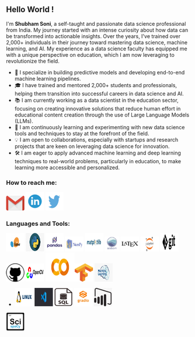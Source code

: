 ## Hello World !
I'm **Shubham Soni**, a self-taught and passionate data science professional from India. My journey started with an intense curiosity about how data can be transformed into actionable insights. Over the years, I've trained over 2,000+ individuals in their journey toward mastering data science, machine learning, and AI. My experience as a data science faculty has equipped me with a unique perspective on education, which I am now leveraging to revolutionize the field.

- 🚀 I specialize in building predictive models and developing end-to-end machine learning pipelines.
- 🎓 I have trained and mentored 2,000+ students and professionals, helping them transition into successful careers in data science and AI.
- 📚 I am currently working as a data scientist in the education sector, focusing on creating innovative solutions that reduce human effort in educational content creation through the use of Large Language Models (LLMs).
- 🌱 I am continuously learning and experimenting with new data science tools and techniques to stay at the forefront of the field.
- 💡 I am open to collaborations, especially with startups and research projects that are keen on leveraging data science for innovation.
- 🛠️ I am eager to apply advanced machine learning and deep learning techniques to real-world problems, particularly in education, to make learning more accessible and personalized.
  
### How to reach me:
[<img src="https://github.com/Shubham007-web/Logos/blob/main/gmail.png" width="50" height="40">](shubham.soni9044@gmail.com) [<img src="https://github.com/Shubham007-web/Logos/blob/main/linkindin.png" width="50" height="50">](https://www.linkedin.com/in/shubham-kumar-soni-320b331b0/)
[<img src="https://github.com/Shubham007-web/Logos/blob/main/twitter.jpg" width="50" height="50">](https://twitter.com/Shubham74347618)

### Languages and Tools:
 <img src="https://github.com/Shubham007-web/Logos/blob/main/scikit-learn.png" width="50" height="50"> <img src="https://github.com/Shubham007-web/Logos/blob/main/python.png" width="50" height="50">
<img src="https://github.com/Shubham007-web/Logos/blob/main/pandas.png" width="50" height="50"> <img src="https://github.com/Shubham007-web/Logos/blob/main/numpy.jpeg" width="50" height="40">  <img src="https://github.com/Shubham007-web/Logos/blob/main/matplotlib.jpeg" width="50" height="50">  <img src="https://github.com/Shubham007-web/Logos/blob/main/seaborn.png" width="40" height="40">   <img src="https://github.com/Shubham007-web/Logos/blob/main/latex.png" width="50" height="40">  <img src="https://github.com/Shubham007-web/Logos/blob/main/jupter_notebook.png" width="50" height="40">   <img src="https://github.com/Shubham007-web/Logos/blob/main/git.png" width="50" height="50">  <img src="https://github.com/Shubham007-web/Logos/blob/main/github.png" width="50" height="50">   <img src="https://github.com/Shubham007-web/Logos/blob/main/opencv.png" width="50" height="50">  <img src="https://github.com/Shubham007-web/Logos/blob/main/colab.png" width="80" height="80"><img src="https://github.com/Shubham007-web/Logos/blob/main/tensor.png" width="50" height="50"> <img src="https://github.com/Shubham007-web/Logos/blob/main/machine_learning.png" width="50" height="50"> 
- <img src="https://github.com/Shubham007-web/Logos/blob/main/linux.png" width="50" height="50">  <img src="https://github.com/Shubham007-web/Logos/blob/main/vscode.png" width="50" height="50"> <img src="https://github.com/Shubham007-web/Logos/blob/main/sql.jpg" width="50" height="50"> <img src="https://github.com/Shubham007-web/Logos/blob/main/gradio.jpg" width="50" height="50"> <img src="https://github.com/Shubham007-web/Logos/blob/main/download.png" width="50" height="50"> 
<img src="https://github.com/Shubham007-web/Logos/blob/main/spacy.png" width="50" height="50"> 
